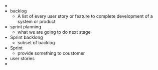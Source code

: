-
- backlog
	- A list of every user story or feature to complete development of a system or product
- sprint planning
	- what we are going to do next stage
- Sprint backlong
	- subset of backlog
- Sprint
	- provide something to coustomer
- user stories
-